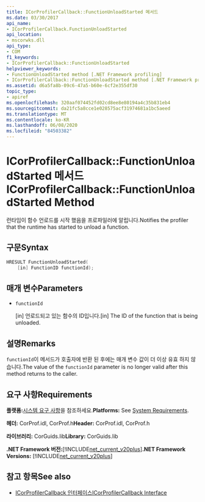 ```yaml
---
title: ICorProfilerCallback::FunctionUnloadStarted 메서드
ms.date: 03/30/2017
api_name:
- ICorProfilerCallback.FunctionUnloadStarted
api_location:
- mscorwks.dll
api_type:
- COM
f1_keywords:
- ICorProfilerCallback::FunctionUnloadStarted
helpviewer_keywords:
- FunctionUnloadStarted method [.NET Framework profiling]
- ICorProfilerCallback::FunctionUnloadStarted method [.NET Framework profiling]
ms.assetid: d6a5fa8b-09c6-47a5-b60e-6cf2e355df30
topic_type:
- apiref
ms.openlocfilehash: 320aaf074452fd02cd8ee8e80194a4c35b831eb4
ms.sourcegitcommit: da21fc5a8cce1e028575acf31974681a1bc5aeed
ms.translationtype: MT
ms.contentlocale: ko-KR
ms.lasthandoff: 06/08/2020
ms.locfileid: "84503382"
---
```

# <a name="icorprofilercallbackfunctionunloadstarted-method"></a><span data-ttu-id="18ae7-102">ICorProfilerCallback::FunctionUnloadStarted 메서드</span><span class="sxs-lookup"><span data-stu-id="18ae7-102">ICorProfilerCallback::FunctionUnloadStarted Method</span></span>
<span data-ttu-id="18ae7-103">런타임이 함수 언로드를 시작 했음을 프로파일러에 알립니다.</span><span class="sxs-lookup"><span data-stu-id="18ae7-103">Notifies the profiler that the runtime has started to unload a function.</span></span>  
  
## <a name="syntax"></a><span data-ttu-id="18ae7-104">구문</span><span class="sxs-lookup"><span data-stu-id="18ae7-104">Syntax</span></span>  
  
```cpp  
HRESULT FunctionUnloadStarted(  
    [in] FunctionID functionId);
```  
  
## <a name="parameters"></a><span data-ttu-id="18ae7-105">매개 변수</span><span class="sxs-lookup"><span data-stu-id="18ae7-105">Parameters</span></span>

- `functionId`

  <span data-ttu-id="18ae7-106">\[in] 언로드되고 있는 함수의 ID입니다.</span><span class="sxs-lookup"><span data-stu-id="18ae7-106">\[in] The ID of the function that is being unloaded.</span></span>

## <a name="remarks"></a><span data-ttu-id="18ae7-107">설명</span><span class="sxs-lookup"><span data-stu-id="18ae7-107">Remarks</span></span>  
 <span data-ttu-id="18ae7-108">`functionId`이 메서드가 호출자에 반환 된 후에는 매개 변수 값이 더 이상 유효 하지 않습니다.</span><span class="sxs-lookup"><span data-stu-id="18ae7-108">The value of the `functionId` parameter is no longer valid after this method returns to the caller.</span></span>  
  
## <a name="requirements"></a><span data-ttu-id="18ae7-109">요구 사항</span><span class="sxs-lookup"><span data-stu-id="18ae7-109">Requirements</span></span>  
 <span data-ttu-id="18ae7-110">**플랫폼:**[시스템 요구 사항](../../get-started/system-requirements.md)을 참조하세요.</span><span class="sxs-lookup"><span data-stu-id="18ae7-110">**Platforms:** See [System Requirements](../../get-started/system-requirements.md).</span></span>  
  
 <span data-ttu-id="18ae7-111">**헤더:** CorProf.idl, CorProf.h</span><span class="sxs-lookup"><span data-stu-id="18ae7-111">**Header:** CorProf.idl, CorProf.h</span></span>  
  
 <span data-ttu-id="18ae7-112">**라이브러리:** CorGuids.lib</span><span class="sxs-lookup"><span data-stu-id="18ae7-112">**Library:** CorGuids.lib</span></span>  
  
 <span data-ttu-id="18ae7-113">**.NET Framework 버전:**[!INCLUDE[net_current_v20plus](../../../../includes/net-current-v20plus-md.md)]</span><span class="sxs-lookup"><span data-stu-id="18ae7-113">**.NET Framework Versions:** [!INCLUDE[net_current_v20plus](../../../../includes/net-current-v20plus-md.md)]</span></span>  
  
## <a name="see-also"></a><span data-ttu-id="18ae7-114">참고 항목</span><span class="sxs-lookup"><span data-stu-id="18ae7-114">See also</span></span>

- [<span data-ttu-id="18ae7-115">ICorProfilerCallback 인터페이스</span><span class="sxs-lookup"><span data-stu-id="18ae7-115">ICorProfilerCallback Interface</span></span>](icorprofilercallback-interface.md)
